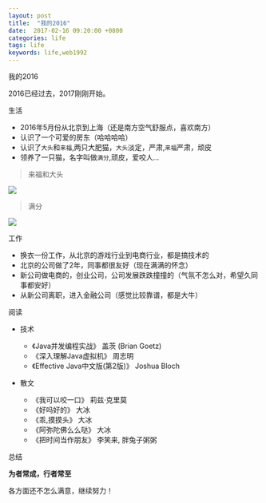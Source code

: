 ```yaml
---
layout: post
title:  "我的2016"
date:  2017-02-16 09:20:00 +0800
categories: life
tags: life
keywords: life,web1992
---
```



我的2016

<!--more-->

2016已经过去，2017刚刚开始。

生活

- 2016年5月份从北京到上海（还是南方空气舒服点，喜欢南方）
- 认识了一个可爱的房东（哈哈哈哈）
- 认识了`大头`和`来福`,两只大肥猫，`大头`淡定，严肃,`来福`严肃，顽皮
- 领养了一只猫，名字叫做`满分`,顽皮，爱咬人...


>来福和大头


![](https://web1992.cn/blog/assets/blog_images/daou_and_laifu.jpg)

>满分

![](https://web1992.cn/blog/assets/blog_images/manfen.jpg)

工作


- 换衣一份工作，从北京的游戏行业到电商行业，都是搞技术的
- 北京的公司做了2年，同事都很友好（现在满满的怀念）
- 新公司做电商的，创业公司，公司发展跌跌撞撞的（气氛不怎么对，希望久同事都安好）
- 从新公司离职，进入金融公司（感觉比较靠谱，都是大牛）


阅读


- 技术
    - 《Java并发编程实战》 盖茨 (Brian Goetz)
    - 《深入理解Java虚拟机》 周志明
    - 《Effective Java中文版(第2版)》 Joshua Bloch

- 散文
    - 《我可以咬一口》 莉兹·克里莫
    - 《好吗好的》 大冰
    - 《乖,摸摸头》 大冰
    - 《阿弥陀佛么么哒》 大冰
    - 《把时间当作朋友》 李笑来, 胖兔子粥粥



总结


**为者常成，行者常至**


各方面还不怎么满意，继续努力！









